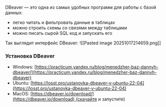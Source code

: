 DBeaver — это одна из самых удобных программ для работы с базой данных:

- легко читать и фильтровать данные в таблицах
- можно строить схемы со связями между таблицами
- можно писать сырой SQL код и запускать его

Так выглядит интерфейс DBeaver:
![[Pasted image 20251017214659.png]]
### Установка DBeaver
- Windows: [https://practicum.yandex.ru/blog/menedzher-baz-dannyh-dbeaver/](https://practicum.yandex.ru/blog/menedzher-baz-dannyh-dbeaver)
- Ubuntu: [https://losst.pro/ustanovka-dbeaver-v-ubuntu-22-04](https://losst.pro/ustanovka-dbeaver-v-ubuntu-22-04)
- MacOS: [https://dbeaver.io/download/](https://dbeaver.io/download) (скачайте и запустите)
